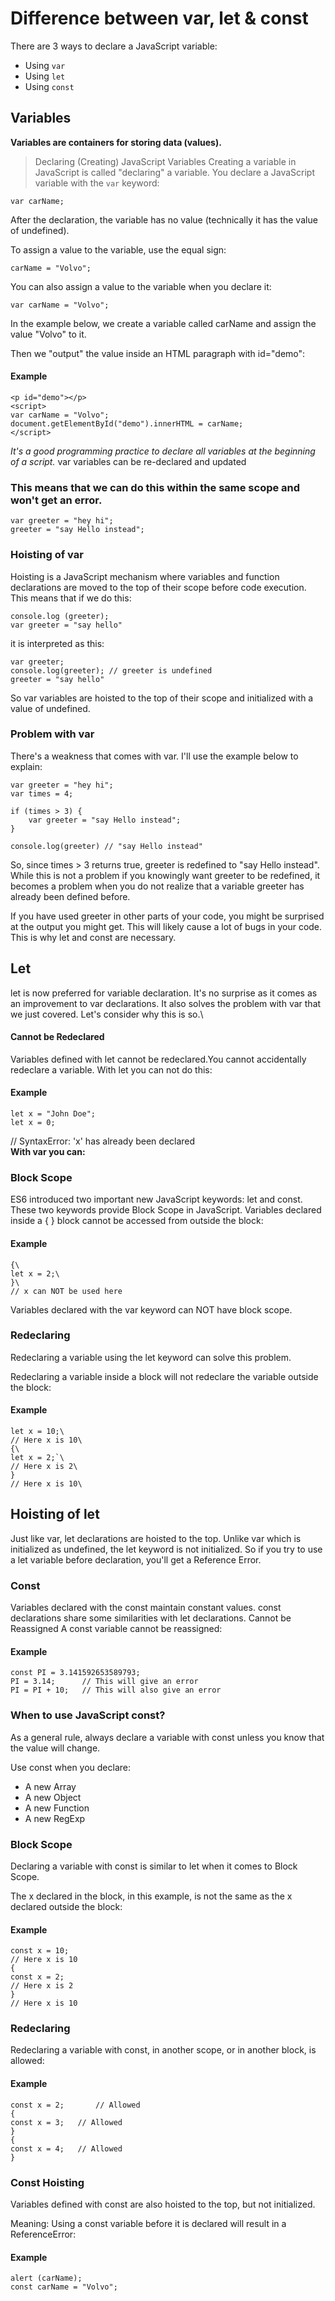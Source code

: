 # Difference between var, let & const
There are 3 ways to declare a JavaScript variable:

- Using `var`
- Using `let`
- Using `const`
## Variables
**Variables are containers for storing data (values).**
> Declaring (Creating) JavaScript Variables
Creating a variable in JavaScript is called "declaring" a variable.
You declare a JavaScript variable with the `var` keyword:

    var carName;
After the declaration, the variable has no value (technically it has the value of undefined).

To assign a value to the variable, use the equal sign:

    carName = "Volvo";
You can also assign a value to the variable when you declare it:

    var carName = "Volvo";
In the example below, we create a variable called carName and assign the value "Volvo" to it.

Then we "output" the value inside an HTML paragraph with id="demo":
#### Example
    <p id="demo"></p>
    <script>
    var carName = "Volvo";
    document.getElementById("demo").innerHTML = carName;
    </script>

*It's a good programming practice to declare all variables at the beginning of a script.*
var variables can be re-declared and updated
### This means that we can do this within the same scope and won't get an error.
    var greeter = "hey hi";
    greeter = "say Hello instead";
    
### Hoisting of var
Hoisting is a JavaScript mechanism where variables and function declarations are moved to the top of their scope before code execution. This means that if we do this:

    console.log (greeter);
    var greeter = "say hello"
it is interpreted as this:

    var greeter;
    console.log(greeter); // greeter is undefined
    greeter = "say hello"
So var variables are hoisted to the top of their scope and initialized with a value of undefined.
### Problem with var
There's a weakness that comes with  var. I'll use the example below to explain:

    var greeter = "hey hi";
    var times = 4;

    if (times > 3) {
        var greeter = "say Hello instead"; 
    }
    
    console.log(greeter) // "say Hello instead"
So, since times > 3 returns true, greeter is redefined  to "say Hello instead". While this is not a problem if you knowingly want greeter to be redefined, it becomes a problem when you do not realize that a variable greeter has already been defined before.

If you have used greeter in other parts of your code, you might be surprised at the output you might get. This will likely cause a lot of bugs in your code. This is why let and const are necessary.
## Let
let is now preferred for variable declaration. It's no surprise as it comes as an improvement to var declarations. It also solves the problem with var that we just covered. Let's consider why this is so.\
#### Cannot be Redeclared
Variables defined with let cannot be redeclared.You cannot accidentally redeclare a variable.
With let you can not do this:
#### Example
    let x = "John Doe";
    let x = 0;

// SyntaxError: 'x' has already been declared\
**With var you can:**
### Block Scope
ES6 introduced two important new JavaScript keywords: let and const.
These two keywords provide Block Scope in JavaScript.
Variables declared inside a { } block cannot be accessed from outside the block:

#### Example
    {\
    let x = 2;\
    }\
    // x can NOT be used here
Variables declared with the var keyword can NOT have block scope.
### Redeclaring
Redeclaring a variable using the let keyword can solve this problem.

Redeclaring a variable inside a block will not redeclare the variable outside the block:

#### Example
    let x = 10;\
    // Here x is 10\
    {\
    let x = 2;`\
    // Here x is 2\
    }
    // Here x is 10\
## Hoisting of let
Just like  var, let declarations are hoisted to the top. Unlike var which is initialized as undefined, the let keyword is not initialized. So if you try to use a let variable before declaration, you'll get a Reference Error.
### Const
Variables declared with the const maintain constant values. const declarations share some similarities with let declarations.
Cannot be Reassigned
A const variable cannot be reassigned:

#### Example
    const PI = 3.141592653589793;
    PI = 3.14;      // This will give an error
    PI = PI + 10;   // This will also give an error
### When to use JavaScript const?
As a general rule, always declare a variable with const unless you know that the value will change.

Use const when you declare:
- A new Array
- A new Object
- A new Function
- A new RegExp
### Block Scope
Declaring a variable with const is similar to let when it comes to Block Scope.

The x declared in the block, in this example, is not the same as the x declared outside the block:

#### Example
    const x = 10;
    // Here x is 10
    {
    const x = 2;
    // Here x is 2
    }
    // Here x is 10
### Redeclaring
Redeclaring a variable with const, in another scope, or in another block, is allowed:

#### Example
    const x = 2;       // Allowed
    {
    const x = 3;   // Allowed
    }
    {
    const x = 4;   // Allowed
    }
### Const Hoisting
Variables defined with const are also hoisted to the top, but not initialized.

Meaning: Using a const variable before it is declared will result in a ReferenceError:

#### Example
    alert (carName);
    const carName = "Volvo";
